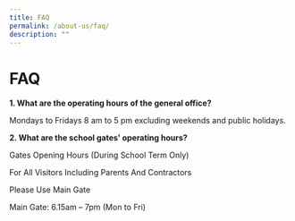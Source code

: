 ```yaml
---
title: FAQ
permalink: /about-us/faq/
description: ""
---
```

# FAQ
**1\. What are the operating hours of the general office?** 

Mondays to Fridays 8 am to 5 pm excluding weekends and public holidays.   
  

**2\. What are the school gates' operating hours?** 

Gates Opening Hours (During School Term Only)

For All Visitors Including Parents And Contractors  

Please Use Main Gate

Main Gate: 6.15am – 7pm (Mon to Fri)